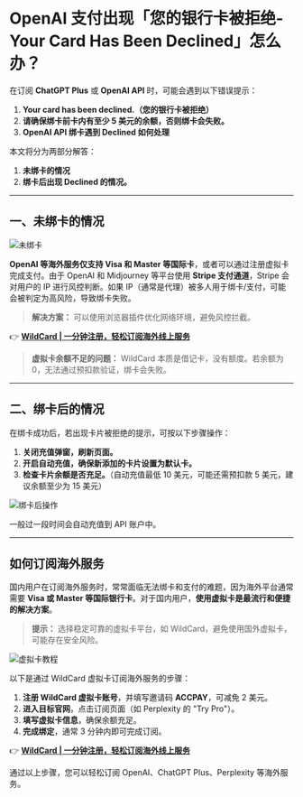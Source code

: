 # OpenAI 支付出现「您的银行卡被拒绝-Your Card Has Been Declined」怎么办？

在订阅 **ChatGPT Plus** 或 **OpenAI API** 时，可能会遇到以下错误提示：

1. **Your card has been declined.（您的银行卡被拒绝）**
2. **请确保绑卡前卡内有至少 5 美元的余额，否则绑卡会失败。**
3. **OpenAI API 绑卡遇到 Declined 如何处理**

本文将分为两部分解答：  
1. **未绑卡的情况**  
2. **绑卡后出现 Declined 的情况。**

---

## 一、未绑卡的情况

![未绑卡](https://bbtdd.com/img/752442581.webp)

**OpenAI 等海外服务仅支持 Visa 和 Master 等国际卡**，或者可以通过注册虚拟卡完成支付。由于 OpenAI 和 Midjourney 等平台使用 **Stripe 支付通道**，Stripe 会对用户的 IP 进行风控判断。如果 IP（通常是代理）被多人用于绑卡/支付，可能会被判定为高风险，导致绑卡失败。

> **解决方案：** 可以使用浏览器插件优化网络环境，避免风控拦截。

👉 **[WildCard | 一分钟注册，轻松订阅海外线上服务](https://bbtdd.com/WildCard)**

> **虚拟卡余额不足的问题：** WildCard 本质是借记卡，没有额度。若余额为 0，无法通过预扣款验证，绑卡会失败。

---

## 二、绑卡后的情况

在绑卡成功后，若出现卡片被拒绝的提示，可按以下步骤操作：

1. **关闭充值弹窗，刷新页面。**
2. **开启自动充值，确保新添加的卡片设置为默认卡。**
3. **检查卡片余额是否充足。**（自动充值最低 10 美元，可能还需预扣款 5 美元，建议余额至少为 15 美元）

![绑卡后操作](https://bbtdd.com/img/104792580924.webp)

一般过一段时间会自动充值到 API 账户中。

---

## 如何订阅海外服务

国内用户在订阅海外服务时，常常面临无法绑卡和支付的难题，因为海外平台通常需要 **Visa 或 Master 等国际银行卡**。对于国内用户，**使用虚拟卡是最流行和便捷的解决方案**。

> **提示：** 选择稳定可靠的虚拟卡平台，如 WildCard，避免使用国外虚拟卡，可能存在安全风险。

![虚拟卡教程](https://bbtdd.com/img/52662697079635.webp)

以下是通过 WildCard 虚拟卡订阅海外服务的步骤：

1. **注册 WildCard 虚拟卡账号**，并填写邀请码 **ACCPAY**，可减免 2 美元。
2. **进入目标官网**，点击订阅页面（如 Perplexity 的 "Try Pro"）。
3. **填写虚拟卡信息**，确保余额充足。
4. **完成绑定**，通常 3 分钟内即可完成订阅。

👉 **[WildCard | 一分钟注册，轻松订阅海外线上服务](https://bbtdd.com/WildCard)**

通过以上步骤，您可以轻松订阅 OpenAI、ChatGPT Plus、Perplexity 等海外服务。